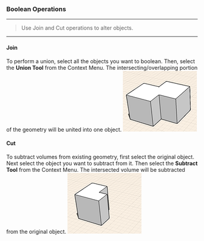 ### Boolean Operations
---
> Use Join and Cut operations to alter objects.

---

#### Join
To perform a union, select all the objects you want to boolean. Then, select the **Union Tool** from the Context Menu. The intersecting/overlapping portion of the geometry will be united into one object. 
![](Images/GUID-FD76464C-7439-4814-939E-0BDBBC16B2E3-low.png)

#### Cut 
To subtract volumes from existing geometry, first select the original object. Next select the object you want to subtract from it. Then select the **Subtract Tool** from the Context Menu. The intersected volume will be subtracted from the original object.
![](Images/GUID-78D1EDE1-4D40-4634-B5E6-DFAA08FFD72D-low.png)


